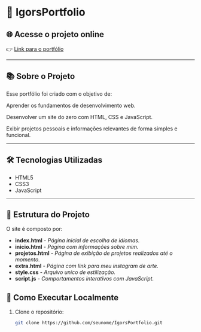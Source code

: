 # 💼 IgorsPortfolio
## 🌐 Acesse o projeto online

👉 [Link para o portfólio](https://igorgabrields.github.io/Portfolio/) 

---

## 📚 Sobre o Projeto

Esse portfólio foi criado com o objetivo de:

Aprender os fundamentos de desenvolvimento web.

Desenvolver um site do zero com HTML, CSS e JavaScript.

Exibir projetos pessoais e informações relevantes de forma simples e funcional.

---

## 🛠 Tecnologias Utilizadas

- HTML5
- CSS3
- JavaScript

---

## 📁 Estrutura do Projeto

O site é composto por:

- **index.html** - *Página inicial de escolha de idiomas.*
- **inicio.html** - *Página com informações sobre mim.*
- **projetos.html** - *Página de exibição de projetos realizados até o momento.*
- **extra.html** - *Página com link para meu instagram de arte.*
- **style.css** - *Arquivo unico de estilização.*
- **script.js** - *Comportamentos interativos com JavaScript.*


## 🚀 Como Executar Localmente

1. Clone o repositório:
   ```bash
   git clone https://github.com/seunome/IgorsPortfolio.git

   
